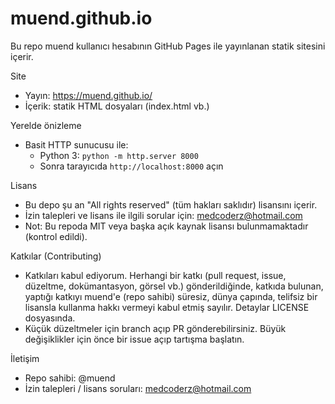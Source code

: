 # muend.github.io

Bu repo muend kullanıcı hesabının GitHub Pages ile yayınlanan statik sitesini içerir.

Site
- Yayın: https://muend.github.io/
- İçerik: statik HTML dosyaları (index.html vb.)

Yerelde önizleme
- Basit HTTP sunucusu ile:
  - Python 3: `python -m http.server 8000`
  - Sonra tarayıcıda `http://localhost:8000` açın

Lisans
- Bu depo şu an "All rights reserved" (tüm hakları saklıdır) lisansını içerir.
- İzin talepleri ve lisans ile ilgili sorular için: medcoderz@hotmail.com
- Not: Bu repoda MIT veya başka açık kaynak lisansı bulunmamaktadır (kontrol edildi).

Katkılar (Contributing)
- Katkıları kabul ediyorum. Herhangi bir katkı (pull request, issue, düzeltme, dokümantasyon, görsel vb.) gönderildiğinde, katkıda bulunan, yaptığı katkıyı muend'e (repo sahibi) süresiz, dünya çapında, telifsiz bir lisansla kullanma hakkı vermeyi kabul etmiş sayılır. Detaylar LICENSE dosyasında.
- Küçük düzeltmeler için branch açıp PR gönderebilirsiniz. Büyük değişiklikler için önce bir issue açıp tartışma başlatın.

İletişim
- Repo sahibi: @muend
- İzin talepleri / lisans soruları: medcoderz@hotmail.com
